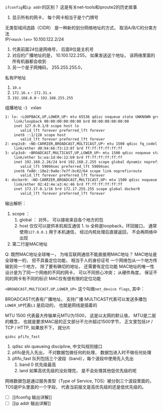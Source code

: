 `ifconfig`和`ip addr`的区别？ 这是有关net-tools和iproute2的历史故事
1. 显示所有的网卡， 每个网卡相当于是个门牌号

无类型域间选路（CIDR）
是一种新的划分网络地址的方式，  取消A/B/C的分类方法   
IP/`<mask-len>`
10.100.122.2/24  
1. 代表前面24位是网络号， 后面8位是主机号
2. 对应的广播地址的是，  10.100.122.255， 如果发送这个地址，  该网络里面的所有机器都会收到
3. 另一个是子网掩码，  255.255.255.0，  

私有IP地址
1. `10.x`
2. `172.16.x` - `172.31.x`
3. `192.168.0.0` - `192.168.255.255`


组播地址 -》 vxlan
```sh
1: lo: <LOOPBACK,UP,LOWER_UP> mtu 65536 qdisc noqueue state UNKNOWN group default qlen 1000                                 
    link/loopback 00:00:00:00:00:00 brd 00:00:00:00:00:00                                                                   
    inet 127.0.0.1/8 scope host lo                                                                                          
       valid_lft forever preferred_lft forever                                                                              
    inet6 ::1/128 scope host                                                                                                
       valid_lft forever preferred_lft forever                                                                              
2: enp2s0: <NO-CARRIER,BROADCAST,MULTICAST,UP> mtu 1500 qdisc fq_codel state DOWN group default qlen 1000                   
    link/ether d0:94:66:f3:13:8f brd ff:ff:ff:ff:ff:ff                                                                      
3: wlp3s0: <BROADCAST,MULTICAST,UP,LOWER_UP> mtu 1500 qdisc noqueue state UP group default qlen 1000                        
    link/ether 5c:ea:1d:0e:12:b9 brd ff:ff:ff:ff:ff:ff                                                                      
    inet 192.168.2.26/24 brd 192.168.2.255 scope global dynamic noprefixroute wlp3s0                                        
       valid_lft 59094sec preferred_lft 59094sec                                                                            
    inet6 fe80::10e2:9a8e:7e7f:bc02/64 scope link noprefixroute                                                             
       valid_lft forever preferred_lft forever                                                                              
4: docker0: <NO-CARRIER,BROADCAST,MULTICAST,UP> mtu 1500 qdisc noqueue state DOWN group default                             
    link/ether 02:42:4e:a3:4c:46 brd ff:ff:ff:ff:ff:ff                                                                      
    inet 172.17.0.1/16 brd 172.17.255.255 scope global docker0                                                              
       valid_lft forever preferred_lft forever
```

输出解析：
1. scope ：
	1. global ： 对外， 可以接收来自各个地方的包
	2. host   仅仅可以提供本机相互通信
			1. lo 全称是loopback，环回接口， 通常使用`127.0.0.1`  用于本机通信， 经过内核处理后直接返回， 不会再网络中出现
2. 第二行是MAC地址

Q: 既然MAC地址全球唯一， 为啥互联网通信不能直接用MAC地址？
MAC地址是全球唯一的， 但不具备定位功能， 相当于人的身份证号
一个网络包从一个地方传输到另一个地方， 除了要有确切的地址， 还需要有定位功能
MAC地址的唯一性设计是为了同一个网络的不同的网卡， 可以不同担心冲突； 从硬件角度， 保证不同的网卡有不同的标识
MAC仅有很有限的定位功能

`<BROADCAST,MULTICAST,UP,LOWER_UP>`  这个叫做`net_device flags`, 其中：

BROADCAST代表有广播地址， 支持广播
MULTICAST代表可以发送多播包
`LOWER_UP`代表`L1` 是启动的， 也就是网线是插着的

MTU 1500 代表最大传输单元MTU为1500， 这是以太网的默认值， 
MTU是二层的概念， 也就是要求MAC层的正文部分不允许超过1500字节， 正文里包括`IP` / TCP / HTTP, 如果放不下， 就分片

`qidsc pfifo_fast` 
1. qdisc shi queueing discipline, 中文叫规则接口
2. pfifo是先入先出， 不对数据包做任何的处理， 数据包进入时不做任何处理
3.  pfifo_fast 队列包括三个波段（band），每个波段中使用先入先出
	1. band 0 优先级最高
	2. land 如果高优先级的没处理完， 是不会处理其他低优先级的呢

网络数据包是通过服务类型（Type of Service, TOS）被分到三个波段里面的， TOS是IP头里面的一个字段， 代表当前报文是高优先级的还是低优先级的。


- [ ] [[ifconfig 输出详解]]
- [ ] [[ip addr 输出详解]]

